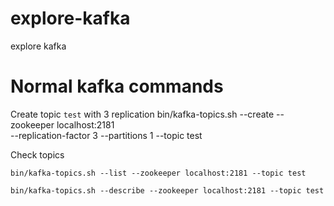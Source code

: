 # explore-kafka
explore kafka

# Normal kafka commands

Create topic `test` with 3 replication
    bin/kafka-topics.sh --create --zookeeper localhost:2181 \
      --replication-factor 3 --partitions 1 --topic test

Check topics

    bin/kafka-topics.sh --list --zookeeper localhost:2181 --topic test

    bin/kafka-topics.sh --describe --zookeeper localhost:2181 --topic test
